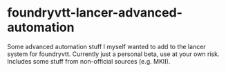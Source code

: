 # foundryvtt-lancer-advanced-automation
Some advanced automation stuff I myself wanted to add to the lancer system for foundryvtt. Currently just a personal beta, use at your own risk. Includes some stuff from non-official sources (e.g. MKII).
